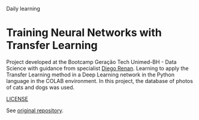 Daily learning

# Training Neural Networks with Transfer Learning

Project developed at the Bootcamp Geração Tech Unimed-BH - Data Science with guidance from specialist [Diego Renan](https://www.linkedin.com/in/diego-renan-bruno-48194484/ "Diego Renan").
Learning to apply the Transfer Learning method in a Deep Learning network in the Python language in the COLAB environment.
In this project, the database of photos of cats and dogs was used.

[LICENSE](/LICENSE)

See [original repository](hhttps://github.com/diegobrunoDIO).
